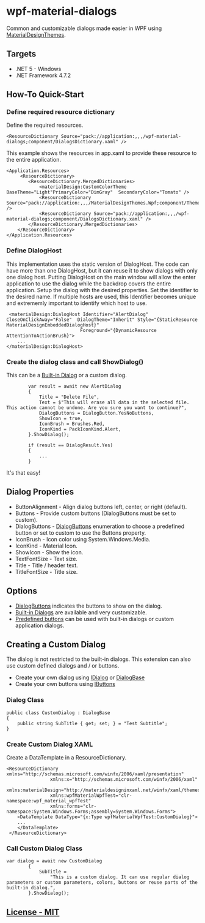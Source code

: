 # wpf-material-dialogs

Common and customizable dialogs made easier in WPF using [MaterialDesignThemes](https://github.com/MaterialDesignInXAML/MaterialDesignInXamlToolkit).

## Targets

- .NET 5 - Windows
- .NET Framework 4.7.2

## How-To Quick-Start

### Define required resource dictionary

Define the required resources.

    <ResourceDictionary Source="pack://application:,,,/wpf-material-dialogs;component/DialogsDictionary.xaml" />

 This example shows the resources in app.xaml to provide these resource to the entire application.

    <Application.Resources>
         <ResourceDictionary>
            <ResourceDictionary.MergedDictionaries>
                <materialDesign:CustomColorTheme BaseTheme="Light"PrimaryColor="DimGray"  SecondaryColor="Tomato" />
                <ResourceDictionary Source="pack://application:,,,/MaterialDesignThemes.Wpf;component/Themes/MaterialDesignTheme.Defaults.xaml" />
                <ResourceDictionary Source="pack://application:,,,/wpf-material-dialogs;component/DialogsDictionary.xaml" />
            </ResourceDictionary.MergedDictionaries>
        </ResourceDictionary>
    </Application.Resources>

### Define DialogHost

This implementation uses the static version of DialogHost. The code can have more than one DialogHost, but it can reuse it to show dialogs with only one dialog host. Putting DialogHost on the main window will allow the enter application to use the dialog while the backdrop covers the entire application. Setup the dialog with the desired properties. Set the identifier to the desired name. If multiple hosts are used, this Identifier becomes unique and extrememly important to identify which host to use.

     <materialDesign:DialogHost Identifier="AlertDialog" CloseOnClickAway="False"  DialogTheme="Inherit" Style="{StaticResource MaterialDesignEmbeddedDialogHost}"
                               Foreground="{DynamicResource AttentionToActionBrush}">
        ...
    </materialDesign:DialogHost>

### Create the dialog class and call ShowDialog()

This can be a [Built-in Dialog](src/Dialogs) or a custom dialog.  

            var result = await new AlertDialog
            {
                Title = "Delete File",
                Text = $"This will erase all data in the selected file.  This action cannot be undone. Are you sure you want to continue?",
                DialogButtons = DialogButton.YesNoButtons,
                ShowIcon = true,
                IconBrush = Brushes.Red,
                IconKind = PackIconKind.Alert,
            }.ShowDialog();

            if (result == DialogResult.Yes)
            {
                ...
            }

It's that easy!

## Dialog Properties

- ButtonAlignment - Align dialog buttons left, center, or right (default).
- Buttons - Provide custom buttons (DialogButtons must be set to custom).
- DialogButtons - [DialogButtons](src/Enums/DialogButton.cs) enumeration to choose a predefined button or set to custom to use the Buttons property.
- IconBrush - Icon color using System.Windows.Media.
- IconKind - Material Icon.
- ShowIcon - Show the icon.
- TextFontSize - Text size.
- Title - Title / header text.
- TitleFontSize - Title size.

## Options

- [DialogButtons](src/Enums/DialogButton.cs) indicates the buttons to show on the dialog.  
- [Built-in Dialogs](src/Dialogs) are available and very customizable.
- [Predefined buttons](src/Buttons) can be used with built-in dialogs or custom application dialogs.

## Creating a Custom Dialog

The dialog is not restricted to the built-in dialogs. This extension can also use custom defined dialogs and / or buttons.

- Create your own dialog using [IDialog](src/Interfaces/IDialog.cs) or [DialogBase](src/Dialogs/DialogBase.cs)
- Create your own buttons using [IButtons](src/Interfaces/IButtons.cs)

### Dialog Class

    public class CustomDialog : DialogBase
    {
        public string SubTitle { get; set; } = "Test Subtitle";
    }

### Create Custom Dialog XAML

Create a DataTemplate in a ResourceDictionary.

    <ResourceDictionary xmlns="http://schemas.microsoft.com/winfx/2006/xaml/presentation"
                    xmlns:x="http://schemas.microsoft.com/winfx/2006/xaml"
                    xmlns:materialDesign="http://materialdesigninxaml.net/winfx/xaml/themes"
                    xmlns:wpfMaterialWpfTest="clr-namespace:wpf_material_wpfTest"
                    xmlns:forms="clr-namespace:System.Windows.Forms;assembly=System.Windows.Forms">
        <DataTemplate DataType="{x:Type wpfMaterialWpfTest:CustomDialog}">
        ...
        </DataTemplate>
     </ResourceDictionary>

### Call Custom Dialog Class

    var dialog = await new CustomDialog
            {
                SubTitle =
                    "This is a custom dialog. It can use regular dialog parameters or custom parameters, colors, buttons or reuse parts of the built-in dialog.",
            }.ShowDialog();

## [License - MIT](./License)
